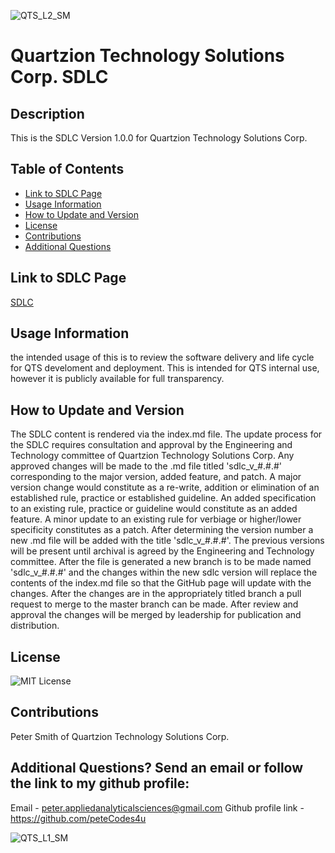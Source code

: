![QTS_L2_SM](https://github.com/user-attachments/assets/ed4c1b25-1804-4601-8e5a-e6e5f7507c0a)

# Quartzion Technology Solutions Corp. SDLC

## Description
This is the SDLC Version 1.0.0 for Quartzion Technology Solutions Corp.

## Table of Contents
- [Link to SDLC Page](#Link-to-SDLC)
- [Usage Information](#Usage-Information)
- [How to Update and Version](#How-to-Update-and-version)
- [License](#License)
- [Contributions](#Contributions)
- [Additional Questions](#additional-questions-send-an-email-or-follow-the-link-to-my-github-profile)

## Link to SDLC Page
[SDLC](https://quartzion.github.io/quartzion-sdlc/)

## Usage Information
the intended usage of this is to review the software delivery and life cycle for QTS develoment and deployment. This is intended for QTS internal use, however it is publicly available for full transparency.

## How to Update and Version
The SDLC content is rendered via the index.md file. The update process for the SDLC requires consultation and approval by the Engineering and Technology committee of Quartzion Technology Solutions Corp. Any approved changes will be made to the .md file titled 'sdlc_v_#.#.#' corresponding to the major version, added feature, and patch. A major version change would constitute as a re-write, addition or elimination of an established rule, practice or established guideline. An added specification to an existing rule, practice or guideline would constitute as an added feature. A minor update to an existing rule for verbiage or higher/lower specificity constitutes as a patch. After determining the version number a new .md file will be added with the title 'sdlc_v_#.#.#'. The previous versions will be present until archival is agreed by the Engineering and Technology committee. After the file is generated a new branch is to be made named 'sdlc_v_#.#.#' and the changes within the new sdlc version will replace the contents of the index.md file so that the GitHub page will update with the changes. After the changes are in the appropriately titled branch a pull request to merge to the master branch can be made. After review and approval the changes will be merged by leadership for publication and distribution.

## License
![MIT License](https://img.shields.io/badge/License-MIT-yellow.svg)

## Contributions
Peter Smith of Quartzion Technology Solutions Corp.

## Additional Questions? Send an email or follow the link to my github profile:
Email - peter.appliedanalyticalsciences@gmail.com 
Github profile link - https://github.com/peteCodes4u

![QTS_L1_SM](https://github.com/user-attachments/assets/23d2ff89-b154-400d-8f1d-ee44fa2768f5)




